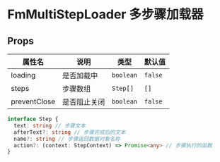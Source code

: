 # FmMultiStepLoader 多步骤加载器 <Badge type="pro" text="专业版" /> <Badge text="v1.2.0" />

## Props

| 属性名       | 说明         | 类型      | 默认值  |
| ------------ | ------------ | --------- | ------- |
| loading      | 是否加载中   | `boolean` | `false` |
| steps        | 步骤数组     | `Step[]`  | `[]`    |
| preventClose | 是否阻止关闭 | `boolean` | `false` |

```ts
interface Step {
  text: string // 步骤文本
  afterText?: string // 步骤完成后的文本
  name?: string // 步骤返回数据对象名称
  action?: (context: StepContext) => Promise<any> // 步骤执行的函数
}
```